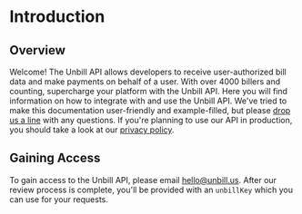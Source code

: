 # Introduction

## Overview

Welcome! The Unbill API allows developers to receive user-authorized bill data and make payments on behalf of a user. With over 4000 billers and counting, supercharge your platform with the Unbill API. Here you will find information on how to integrate with and use the Unbill API. We've tried to make this documentation user-friendly and example-filled, but please [drop us a line](mailto:hello@unbill.us) with any questions. If you're planning to use our API in production, you should take a look at our [privacy policy](http://unbill.us/privacy.html).

## Gaining Access

To gain access to the Unbill API, please email [hello@unbill.us](mailto:hello@unbill.us). After our review process is complete, you'll be provided with an `unbillKey` which you can use for your requests.